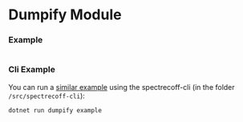 # Dumpify Module

### Example
```fs
```

### Cli Example
You can run a [similar example](../../src/spectrecoff-cli/commands/Dumpify.fs) using the spectrecoff-cli (in the folder `/src/spectrecoff-cli`):

```
dotnet run dumpify example
```